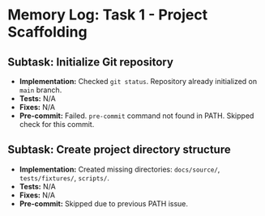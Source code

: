 <!-- filepath: c:\Users\FrederickdeRuiter\Documents\GitHub\imednet-python-sdk\docs\memory\01_project_scaffolding.md -->
# Memory Log: Task 1 - Project Scaffolding

## Subtask: Initialize Git repository

* **Implementation:** Checked `git status`. Repository already initialized on `main` branch.
* **Tests:** N/A
* **Fixes:** N/A
* **Pre-commit:** Failed. `pre-commit` command not found in PATH. Skipped check for this commit.

## Subtask: Create project directory structure

* **Implementation:** Created missing directories: `docs/source/`, `tests/fixtures/`, `scripts/`.
* **Tests:** N/A
* **Fixes:** N/A
* **Pre-commit:** Skipped due to previous PATH issue.
